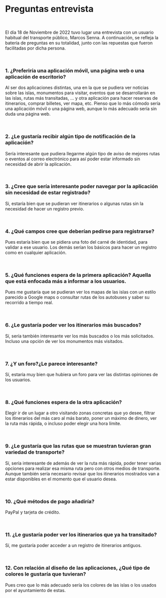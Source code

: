 <br>

# Preguntas entrevista

<br>

El día 18 de Noviembre de 2022 tuvo lugar una entrevista con un usuario habitual del transporte público, Marcos Senna. A continuación, se refleja la batería de preguntas en su totalidad, junto con las repuestas que fueron facilitadas por dicha persona.

<br>

### 1. ¿Preferiría una aplicación móvil, una página web o una aplicación de escritorio?

Al ser dos aplicaciones distintas, una en la que se pudiera ver noticias sobre las islas, monumentos para visitar, eventos que se desarrollarán en las islas, rutas más transitadas, ... y otra aplicación para hacer reservas de itinerarios, comprar billetes, ver mapa, etc. Pienso que lo más cómodo sería una aplicación móvil o una página web, aunque lo más adecuado sería sin duda una página web.

<br>

### 2. ¿Le gustaría recibir algún tipo de notificación de la aplicación?

Sería interesante que pudiera llegarme algún tipo de aviso de mejores rutas o eventos al correo electrónico para así poder estar informado sin necesidad de abrir la aplicación.<br>

<br>

### 3. ¿Cree que sería interesante poder navegar por la aplicación sin necesidad de estar registrado?

Si, estaría bien que se pudieran ver itinerarios o algunas rutas sin la necesidad de hacer un registro previo.

<br>

### 4. ¿Qué campos cree que deberían pedirse para registrarse?

Pues estaría bien que se pidiera una foto del carné de identidad, para validar a ese usuario. Los demás serían los básicos para hacer un registro como en cualquier aplicación.

<br>

### 5. ¿Qué funciones espera de la primera aplicación? Aquella que está enfocada más a informar a los usuarios.

Pues me gustaría que se pudieran ver los mapas de las islas con un estilo parecido a Google maps o consultar rutas de los autobuses y saber su recorrido a tiempo real.

<br>

### 6. ¿Le gustaría poder ver los itinerarios más buscados?

Sí, sería también interesante ver los más buscados o los más solicitados. Incluso una opción de ver los monumentos más visitados.

<br>

### 7. ¿Y un foro?¿Le parece interesante?

Sí, estaría muy bien que hubiera un foro para ver las distintas opiniones de los usuarios.

<br>

### 8. ¿Qué funciones espera de la otra aplicación?

Elegir ir de un lugar a otro visitando zonas concretas que yo desee, filtrar los itinerarios del más caro al más barato, poner un máximo de dinero, ver la ruta más rápida, o incluso poder elegir una hora límite.

<br>

### 9. ¿Le gustaría que las rutas que se muestran tuvieran gran variedad de transporte?

Sí, sería interesante de además de ver la ruta más rápida, poder tener varias opciones para realizar esa misma ruta pero con otros medios de transporte. Aunque también sería necesario revisar que los itinerarios mostrados van a estar disponibles en el momento que el usuario desea.

<br>

### 10. ¿Qué métodos de pago añadiría?

PayPal y tarjeta de crédito.

<br>

###  11. ¿Le gustaría poder ver los itinerarios que ya ha transitado?

Sí, me gustaría poder acceder a un registro de itinerarios antiguos.

<br>

### 12. Con relación al diseño de las aplicaciones, ¿Qué tipo de colores le gustaría que tuvieran?

Pues creo que lo más adecuado sería los colores de las islas o los usados por el ayuntamiento de estas.

<br>
